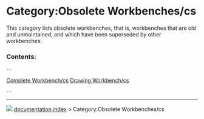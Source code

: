 # Category:Obsolete Workbenches/cs
This category lists obsolete workbenches, that is, workbenches that are old and unmaintained, and which have been superseded by other workbenches.

### Contents:

    --
  [Complete Workbench/cs](Complete_Workbench/cs.md)   [Drawing Workbench/cs](Drawing_Workbench/cs.md)   
                                                                                                                        
    --



---
![](images/Right_arrow.png) [documentation index](../README.md) > Category:Obsolete Workbenches/cs

